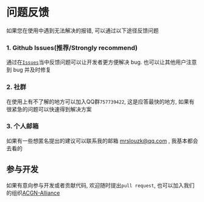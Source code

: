 # 问题反馈
如果您在使用中遇到无法解决的报错, 可以通过以下途径反馈问题

### 1. Github Issues(推荐/Strongly recommend)
通过在[`Issues`](https://github.com/ACGN-Alliance/Azurlane-helper-bot/issues)当中反馈问题可以让开发者更方便解决 bug. 
也可以让其他用户注意到 bug 并及时修复

### 2. 社群
在使用上有不了解的地方可以加入QQ群`757739422`, 这是应答最快的地方, 如果有很紧急的问题可以快速得到解决方案

### 3. 个人邮箱
如果有一些想匿名提出的建议可以联系我的邮箱 mrslouzk@qq.com , 我基本都会去看的

## 参与开发
如果有意向参与开发或者贡献代码, 欢迎随时提出`pull request`, 也可以加入我们的组织[ACGN-Alliance](https://github.com/ACGN-Alliance)